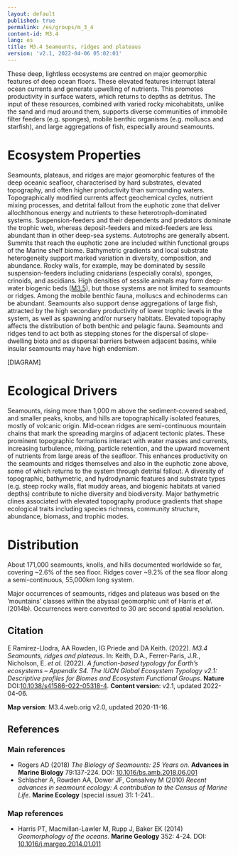 ```yaml
---
layout: default
published: true
permalink: /es/groups/m_3_4
content-id: M3.4
lang: es
title: M3.4 Seamounts, ridges and plateaus
version: 'v2.1, 2022-04-06 05:02:01'
---
```


These deep, lightless ecosystems are centred on major geomorphic features of deep ocean floors. These elevated features interrupt lateral ocean currents and generate upwelling of nutrients. This promotes productivity in surface waters, which returns to depths as detritus. The input of these resources, combined with varied rocky micohabitats, unlike the sand and mud around them, supports diverse communities of immobile filter feeders (e.g. sponges), mobile benthic organisms (e.g. molluscs and starfish), and large aggregations of fish, especially around seamounts.

# Ecosystem Properties
 
Seamounts, plateaus, and ridges are major geomorphic features of the deep oceanic seafloor, characterised by hard substrates, elevated topography, and often higher productivity than surrounding waters. Topographically modified currents affect geochemical cycles, nutrient mixing processes, and detrital fallout from the euphotic zone that deliver allochthonous energy and nutrients to these heterotroph-dominated systems. Suspension-feeders and their dependents and predators dominate the trophic web, whereas deposit-feeders and mixed-feeders are less abundant than in other deep-sea systems. Autotrophs are generally absent. Summits that reach the euphotic zone are included within functional groups of the Marine shelf biome. Bathymetric gradients and local substrate heterogeneity support marked variation in diversity, composition, and abundance. Rocky walls, for example, may be dominated by sessile suspension-feeders including cnidarians (especially corals), sponges, crinoids, and ascidians. High densities of sessile animals may form deep-water biogenic beds ([M3.5](/explore/groups/M3.5)), but those systems are not limited to seamounts or ridges. Among the mobile benthic fauna, molluscs and echinoderms can be abundant. Seamounts also support dense aggregations of large fish, attracted by the high secondary productivity of lower trophic levels in the system, as well as spawning and/or nursery habitats. Elevated topography affects the distribution of both benthic and pelagic fauna. Seamounts and ridges tend to act both as stepping stones for the dispersal of slope-dwelling biota and as dispersal barriers between adjacent basins, while insular seamounts may have high endemism.

[DIAGRAM]

# Ecological Drivers
 
Seamounts, rising more than 1,000 m above the sediment-covered seabed, and smaller peaks, knobs, and hills are topographically isolated features, mostly of volcanic origin. Mid-ocean ridges are semi-continuous mountain chains that mark the spreading margins of adjacent tectonic plates. These prominent topographic formations interact with water masses and currents, increasing turbulence, mixing, particle retention, and the upward movement of nutrients from large areas of the seafloor. This enhances productivity on the seamounts and ridges themselves and also in the euphotic zone above, some of which returns to the system through detrital fallout. A diversity of topographic, bathymetric, and hydrodynamic features and substrate types (e.g. steep rocky walls, flat muddy areas, and biogenic habitats at varied depths) contribute to niche diversity and biodiversity. Major bathymetric clines associated with elevated topography produce gradients that shape ecological traits including species richness, community structure, abundance, biomass, and trophic modes.
 
# Distribution
 
About 171,000 seamounts, knolls, and hills documented worldwide so far, covering ~2.6% of the sea floor. Ridges cover ~9.2% of the sea floor along a semi-continuous, 55,000km long system.

Major occurrences of seamounts, ridges and plateaus was based on the ‘mountains’ classes within the abyssal geomorphic unit of Harris _et al._ (2014b). Occurrences were converted to 30 arc second spatial resolution.

## Citation

E Ramirez-Llodra, AA Rowden, IG Priede and DA Keith. (2022). *M3.4 Seamounts, ridges and plateaus*. In: Keith, D.A., Ferrer-Paris, J.R., Nicholson, E. *et al.* (2022). *A function-based typology for Earth’s ecosystems – Appendix S4. The IUCN Global Ecosystem Typology v2.1: Descriptive profiles for Biomes and Ecosystem Functional Groups*. **Nature** DOI:[10.1038/s41586-022-05318-4](https://doi.org/10.1038/s41586-022-05318-4).
**Content version**: v2.1, updated 2022-04-06.

**Map version**: M3.4.web.orig v2.0, updated 2020-11-16.

## References

### Main references
* Rogers AD  (2018) *The Biology of Seamounts: 25 Years on*. **Advances in Marine Biology** 79:137-224. DOI: [10.1016/bs.amb.2018.06.001](http://doi.org/10.1016/bs.amb.2018.06.001)
* Schlacher A, Rowden AA, Dower JF, Consalvey M  (2010) *Recent advances in seamount ecology: A contribution to the Census of Marine Life*. **Marine Ecology** (special issue) 31: 1-241..

### Map references
* Harris PT, Macmillan-Lawler M, Rupp J, Baker EK  (2014) *Geomorphology of the oceans*. **Marine Geology** 352: 4-24. DOI: [10.1016/j.margeo.2014.01.011](http://doi.org/10.1016/j.margeo.2014.01.011)
